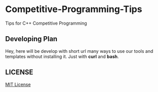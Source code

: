 # Competitive-Programming-Tips
Tips for C++ Competitive Programming

## Developing Plan
Hey, here will be develop with short url many ways to use our tools and templates without installing it. Just with **curl** and **bash**.

## LICENSE
[MIT License](LICENSE)
